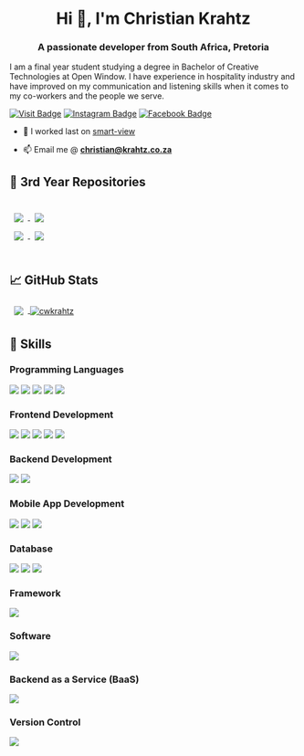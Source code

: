 <h1 align="center">Hi 👋, I'm Christian Krahtz</h1>
<h3 align="center">A passionate developer from South Africa, Pretoria</h3>

I am a final year student studying a degree in Bachelor of Creative Technologies at Open Window. I have experience in hospitality industry and have improved on my communication and listening skills when it comes to my co-workers and the people we serve. 

[![Visit Badge](https://komarev.com/ghpvc/?username=cwkrahtz&label=Profile%20views&color=0e75b6&style=flat&logo=view&logoColor=white&color=1F77B4 )](tps:cwkrahtz.dev)
[![Instagram Badge](https://img.shields.io/badge/Instagram-Profile?style=flat&logo=instagram&logoColor=white&color=E1306C)](https://www.instagram.com/krahtz424/profilecard/?igsh=MWZvOXhxaXN3M2duZQ==)
[![Facebook Badge](https://img.shields.io/badge/Facebook-Profile?style=flat&logo=facebook&logoColor=white&color=4267B2)](https://fb.com/christian-krahtz)

- 🔭 I worked last on [smart-view](https://github.com/CWKrahtz/smart-view)

- 📫 Email me @ **christian@krahtz.co.za**

## 📌 3rd Year Repositories

<br>

<a href="https://github.com/CWKrahtz/smart-view">
  <img align="center" style="margin:0.5rem" src="https://github-readme-stats.vercel.app/api/pin/?username=cwkrahtz&repo=smart-view&title_color=ffffff&text_color=c9cacc&icon_color=4AB197&bg_color=1A2B34" />
</a>

<a href="https://github.com/Bladeyboy54/Elementium-frontend">
  <img align="center" style="margin:0.5rem" src="https://github-readme-stats.vercel.app/api/pin/?username=bladeyboy54&repo=elementium-frontend&title_color=ffffff&text_color=c9cacc&icon_color=4AB197&bg_color=1A2B34" />
</a>

<br>

<a href="https://github.com/CWKrahtz/source-code">
  <img align="center" style="margin:0.5rem" src="https://github-readme-stats.vercel.app/api/pin/?username=cwkrahtz&repo=source-code&title_color=ffffff&text_color=c9cacc&icon_color=4AB197&bg_color=1A2B34" />
</a>

<a href="https://github.com/DanteCS25/PalCODEX">
  <img align="center" style="margin:0.5rem" src="https://github-readme-stats.vercel.app/api/pin/?username=dantecs25&repo=palcodex&title_color=ffffff&text_color=c9cacc&icon_color=4AB197&bg_color=1A2B34" />
</a>

<br>
<br>

## &#x1f4c8; GitHub Stats

<a href="https://github.com/CWKrahtz">
  <img align="center" style="margin:0.5rem" src="https://github-readme-stats.vercel.app/api/top-langs/?username=cwkrahtz&hide=html,css&title_color=ffffff&text_color=c9cacc&icon_color=4AB197&bg_color=1A2B34" />
</a>

<a href="https://github.com/CWKrahtz">
 <img align="center" src="https://github-readme-stats.vercel.app/api?username=cwkrahtz&show_icons=true&line_height=27&count_private=true&title_color=ffffff&text_color=c9cacc&icon_color=4AB097&bg_color=1A2B34&locale=en" alt="cwkrahtz" />
</a>

<br>

## 💼 Skills
### Programming Languages
![](https://img.shields.io/badge/JS-informational?style=flat&logo=javascript&logoColor=white&color=4AB197)
![](https://img.shields.io/badge/TypeScript-informational?style=flat&logo=typescript&logoColor=white&color=4AB197)
![](https://img.shields.io/badge/PHP-informational?style=flat&logo=php&logoColor=white&color=4AB197)
![](https://img.shields.io/badge/Python-informational?style=flat&logo=python&logoColor=white&color=4AB197)
![](https://img.shields.io/badge/Swift-informational?style=flat&logo=swift&logoColor=white&color=4AB197)

### Frontend Development
![](https://img.shields.io/badge/React-informational?style=flat&logo=react&logoColor=white&color=4AB197)
![](https://img.shields.io/badge/Angular-informational?style=flat&logo=angular&logoColor=white&color=4AB197)
![](https://img.shields.io/badge/CSS3-informational?style=flat&logo=css3&logoColor=white&color=4AB197)
![](https://img.shields.io/badge/HTML5-informational?style=flat&logo=html5&logoColor=white&color=4AB197)
![](https://img.shields.io/badge/Bootstrap-informational?style=flat&logo=bootstrap&logoColor=white&color=4AB197)

### Backend Development
![](https://img.shields.io/badge/NodeJS-informational?style=flat&logo=node.js&logoColor=white&color=4AB197)
![](https://img.shields.io/badge/Express-informational?style=flat&logo=express&logoColor=white&color=4AB197)

### Mobile App Development
![](https://img.shields.io/badge/Android-informational?style=flat&logo=android&logoColor=white&color=4AB197)
![](https://img.shields.io/badge/Kotlin-informational?style=flat&logo=kotlin&logoColor=white&color=4AB197)
![](https://img.shields.io/badge/React%20Native-informational?style=flat&logo=react&logoColor=white&color=4AB197)

### Database
![](https://img.shields.io/badge/MongoDB-informational?style=flat&logo=mongodb&logoColor=white&color=4AB197)
![](https://img.shields.io/badge/MySQL-informational?style=flat&logo=mysql&logoColor=white&color=4AB197)
![](https://img.shields.io/badge/postgreSQL-informational?style=flat&logo=postgresql&logoColor=white&color=4AB197)

### Framework
![](https://img.shields.io/badge/ElectronJS-informational?style=flat&logo=electron&logoColor=white&color=4AB197)

### Software
![](https://img.shields.io/badge/Figma-informational?style=flat&logo=figma&logoColor=white&color=4AB197)

### Backend as a Service (BaaS)
![](https://img.shields.io/badge/Firebase-informational?style=flat&logo=firebase&logoColor=white&color=4AB197)

### Version Control
![](https://img.shields.io/badge/Git-informational?style=flat&logo=git&logoColor=white&color=4AB197)

